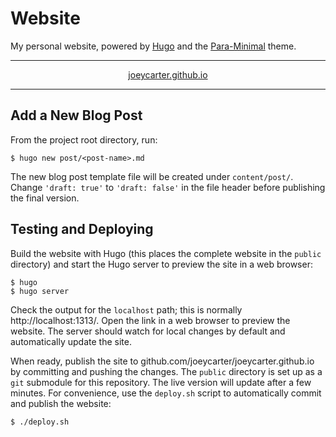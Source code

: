 # Website

My personal website, powered by [Hugo](https://gohugo.io) and the [Para-Minimal](https://github.com/joeycarter/para-minimal) theme.

---

<p align="center">
<a href="https://joeycarter.github.io/" target="_blank" rel="noopener noreferrer">joeycarter.github.io</a>
</p>

---

## Add a New Blog Post

From the project root directory, run:

```console
$ hugo new post/<post-name>.md
```

The new blog post template file will be created under `content/post/`. Change `'draft: true'` to `'draft: false'` in the file header before publishing the final version.

## Testing and Deploying

Build the website with Hugo (this places the complete website in the `public` directory) and start the Hugo server to preview the site in a web browser:

```console
$ hugo
$ hugo server
```

Check the output for the `localhost` path; this is normally http://localhost:1313/. Open the link in a web browser to preview the website. The server should watch for local changes by default and automatically update the site.

When ready, publish the site to github.com/joeycarter/joeycarter.github.io by committing and pushing the changes. The `public` directory is set up as a `git` submodule for this repository. The live version will update after a few minutes. For convenience, use the `deploy.sh` script to automatically commit and publish the website:

```console
$ ./deploy.sh
```
